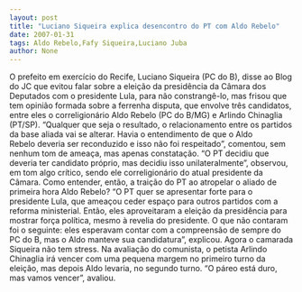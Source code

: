```yaml
---
layout: post
title: "Luciano Siqueira explica desencontro do PT com Aldo Rebelo"
date: 2007-01-31
tags: Aldo Rebelo,Fafy Siqueira,Luciano Juba
author: None
---
```

O prefeito em exercício do Recife, Luciano Siqueira (PC do B), disse ao Blog do JC que evitou falar sobre a eleição da presidência da Câmara dos Deputados com o presidente Lula, para não constrangê-lo, mas frisou que tem opinião formada sobre a ferrenha disputa, que envolve três candidatos, entre eles o correligionário Aldo Rebelo (PC do B/MG) e Arlindo Chinaglia (PT/SP).
“Qualquer que seja o resultado, o relacionamento entre os partidos da base aliada vai se alterar. Havia o entendimento de que o Aldo Rebelo&nbsp;deveria ser reconduzido e isso não foi respeitado”, comentou, sem nenhum tom de ameaça, mas apenas constatação.
“O PT decidiu que deveria ter candidato próprio, mas decidiu isso unilateralmente”, observou, em tom algo crítico, sendo ele correligionário do atual presidente da Câmara.
Como entender, então, a traição do PT ao atropelar o aliado de primeira hora Aldo Rebelo?
“O PT quer se apresentar forte para o presidente Lula, que ameaçou ceder espaço para outros partidos com a reforma ministerial. Então, eles aproveitaram a eleição da presidência para mostrar força política, mesmo à revelia do presidente. O que não contaram foi o seguinte: eles esperavam contar com a compreensão de sempre do PC do B, mas o Aldo manteve sua candidatura”, explicou.
Agora o camarada Siqueira não tem stress.
Na avaliação do comunista, o petista Arlindo Chinaglia irá vencer com uma pequena margem no primeiro turno da eleição, mas depois Aldo levaria, no segundo turno. “O páreo está duro, mas vamos vencer”, avaliou. 